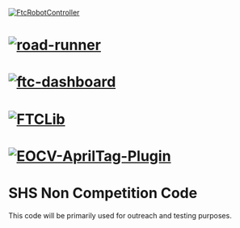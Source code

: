 [![FtcRobotController](https://img.shields.io/badge/FtcRobotController-v9.0-lightgrey)](https://github.com/FIRST-Tech-Challenge/FtcRobotController)
# [![road-runner](https://img.shields.io/badge/road--runner-0.5.6-lightgrey)](https://github.com/acmerobotics/road-runner)
# [![ftc-dashboard](https://img.shields.io/badge/ftc--dashboard-0.4.6-lightgrey)](https://github.com/acmerobotics/ftc-dashboard)
# [![FTCLib](https://img.shields.io/badge/FTCLib-v2.1.0-lightgrey)](https://github.com/FTCLib/FTCLib)
# [![EOCV-AprilTag-Plugin](https://img.shields.io/badge/EOCV--AprilTag--Plugin-v1.1.1-lightgrey)](https://github.com/OpenFTC/EOCV-AprilTag-Plugin)

# SHS Non Competition Code

This code will be primarily used for outreach and testing purposes.